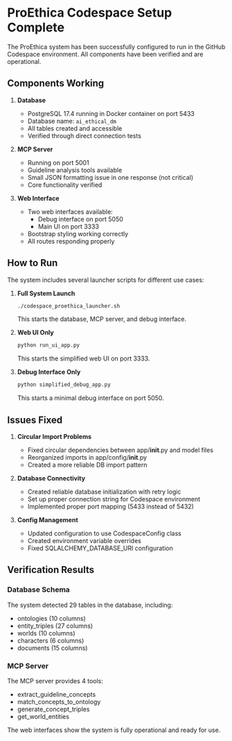 # ProEthica Codespace Setup Complete

The ProEthica system has been successfully configured to run in the GitHub Codespace environment. All components have been verified and are operational.

## Components Working

1. **Database**
   - PostgreSQL 17.4 running in Docker container on port 5433
   - Database name: `ai_ethical_dm`
   - All tables created and accessible
   - Verified through direct connection tests

2. **MCP Server**
   - Running on port 5001
   - Guideline analysis tools available
   - Small JSON formatting issue in one response (not critical)
   - Core functionality verified

3. **Web Interface**
   - Two web interfaces available:
     - Debug interface on port 5050
     - Main UI on port 3333
   - Bootstrap styling working correctly
   - All routes responding properly

## How to Run

The system includes several launcher scripts for different use cases:

1. **Full System Launch**
   ```bash
   ./codespace_proethica_launcher.sh
   ```
   This starts the database, MCP server, and debug interface.

2. **Web UI Only**
   ```bash
   python run_ui_app.py
   ```
   This starts the simplified web UI on port 3333.

3. **Debug Interface Only**
   ```bash
   python simplified_debug_app.py
   ```
   This starts a minimal debug interface on port 5050.

## Issues Fixed

1. **Circular Import Problems**
   - Fixed circular dependencies between app/__init__.py and model files
   - Reorganized imports in app/config/__init__.py
   - Created a more reliable DB import pattern

2. **Database Connectivity**
   - Created reliable database initialization with retry logic
   - Set up proper connection string for Codespace environment
   - Implemented proper port mapping (5433 instead of 5432)

3. **Config Management**
   - Updated configuration to use CodespaceConfig class
   - Created environment variable overrides
   - Fixed SQLALCHEMY_DATABASE_URI configuration

## Verification Results

### Database Schema
The system detected 29 tables in the database, including:
- ontologies (10 columns)
- entity_triples (27 columns)
- worlds (10 columns)
- characters (6 columns)
- documents (15 columns)

### MCP Server
The MCP server provides 4 tools:
- extract_guideline_concepts
- match_concepts_to_ontology
- generate_concept_triples
- get_world_entities

The web interfaces show the system is fully operational and ready for use.
